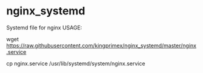 # nginx_systemd
Systemd file for nginx
USAGE:

wget https://raw.githubusercontent.com/kingprimex/nginx_systemd/master/nginx.service

cp nginx.service /usr/lib/systemd/system/nginx.service
